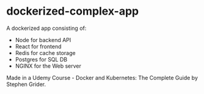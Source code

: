 # dockerized-complex-app

A dockerized app consisting of:
- Node for backend API
- React for frontend
- Redis for cache storage
- Postgres for SQL DB
- NGINX for the Web server

Made in a Udemy Course - Docker and Kubernetes: The Complete Guide by Stephen Grider.
